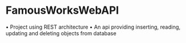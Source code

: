 # FamousWorksWebAPI

•	Project using REST architecture
•	An api providing inserting, reading, updating and deleting objects from database
